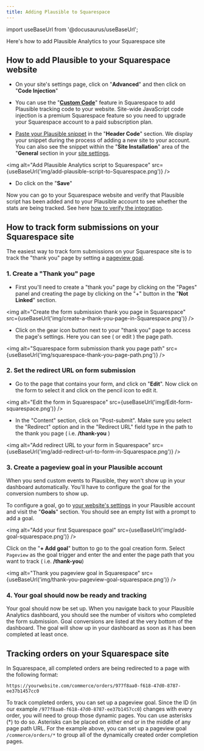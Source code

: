 ```yaml
---
title: Adding Plausible to Squarespace
---
```


import useBaseUrl from '@docusaurus/useBaseUrl';

Here's how to add Plausible Analytics to your Squarespace site

## How to add Plausible to your Squarespace website 

* On your site's settings page, click on "**Advanced**"  and then click on "**Code Injection**"

* You can use the "**[Custom Code](https://university.Squarespace.com/lesson/custom-code-in-the-head-and-body-tags)**" feature in Squarespace to add Plausible tracking code to your website. Site-wide JavaScript code injection is a premium Squarespace feature so you need to upgrade your Squarespace account to a paid subscription plan.

* [Paste your Plausible snippet](https://plausible.io/docs/plausible-script) in the "**Header Code**" section. We display your snippet during the process of adding a new site to your account. You can also see the snippet within the "**Site Installation**" area of the "**General** section in your [site settings](website-settings.md).

<img alt="Add Plausible Analytics script to Squarespace" src={useBaseUrl('img/add-plausible-script-to-Squarespace.png')} />

* Do click on the "**Save**" 

Now you can go to your Squarespace website and verify that Plausible script has been added and to your Plausible account to see whether the stats are being tracked. See here [how to verify the integration](troubleshoot-integration.md).

## How to track form submissions on your Squarespace site

The easiest way to track form submissions on your Squarespace site is to track the "thank you" page by setting a [pageview goal](https://plausible.io/docs/pageview-goals).

### 1. Create a "Thank you" page

* First you'll need to create a "thank you" page by clicking on the "Pages" panel and creating the page by clicking on the "+" button in the "**Not Linked**" section. 

<img alt="Create the form submission thank you page in Squarespace" src={useBaseUrl('img/create-a-thank-you-page-in-Squarespace.png')} />

* Click on the gear icon button next to your "thank you" page to access the page's settings. Here you can see ( or edit ) the page path. 

<img alt="Squarespace form submission thank you page path" src={useBaseUrl('img/squarespace-thank-you-page-path.png')} />

### 2. Set the redirect URL on form submission

* Go to the page that contains your form, and click on "**Edit**". Now click on the form to select it and click on the pencil icon to edit it.

<img alt="Edit the form in Squarespace" src={useBaseUrl('img/Edit-form-squarespace.png')} />

* In the "Content" section, click on "Post-submit". Make sure you select the "Redirect" option and in the "Redirect URL" field type in the path to the thank you page ( i.e. **/thank-you** )

<img alt="Add redirect URL to your form in Squarespace" src={useBaseUrl('img/add-redirect-url-to-form-in-Squarespace.png')} />

### 3. Create a pageview goal in your Plausible account

When you send custom events to Plausible, they won't show up in your dashboard automatically. You'll have to configure the goal for the conversion numbers to show up.

To configure a goal, go to [your website's settings](website-settings.md) in your Plausible account and visit the "**Goals**" section. You should see an empty list with a prompt to add a goal.

<img alt="Add your first Squarespace goal" src={useBaseUrl('img/add-goal-squarespace.png')} />

Click on the "**+ Add goal**" button to go to the goal creation form. Select `Pageview` as the goal trigger and enter the and enter the page path that you want to track ( i.e. **/thank-you**)

<img alt="Thank you pageview goal in Squarespace" src={useBaseUrl('img/thank-you-pageview-goal-squarespace.png')} />

### 4. Your goal should now be ready and tracking

Your goal should now be set up. When you navigate back to your Plausible Analytics dashboard, you should see the number of visitors who completed the form submission. Goal conversions are listed at the very bottom of the dashboard. The goal will show up in your dashboard as soon as it has been completed at least once.

## Tracking orders on your Squarespace site

In Squarespace, all completed orders are being redirected to a page with the following format: 

`https://yourwebsite.com/commerce/orders/977f8aa0-f618-47d0-8787-ee37b1457cc0`

To track completed orders, you can set up a pageview goal. Since the ID (in our example `/977f8aa0-f618-47d0-8787-ee37b1457cc0`) changes with every order, you will need to group those dynamic pages. You can use asterisks (&ast;) to do so. Asterisks can be placed on either end or in the middle of any page path URL. For the example above, you can set up a pageview goal `/commerce/orders/*` to group all of the dynamically created order completion pages.
